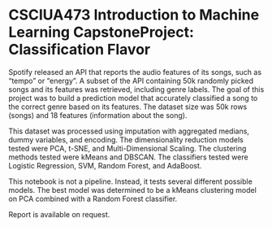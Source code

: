 # CSCIUA473 Introduction to Machine Learning CapstoneProject: Classification Flavor

Spotify released an API that reports the audio features of its songs, such as “tempo” or “energy”. 
A subset of the API containing 50k randomly picked songs and its features was retrieved, including genre labels. 
The goal of this project was to build a prediction model that accurately classified a song to the correct genre based on its features. 
The dataset size was 50k rows (songs) and 18 features (information about the song).

This dataset was processed using imputation with aggregated medians, dummy variables, and encoding. 
The dimensionality reduction models tested were PCA, t-SNE, and Multi-Dimensional Scaling.
The clustering methods tested were kMeans and DBSCAN.
The classifiers tested were Logistic Regression, SVM, Random Forest, and AdaBoost.

This notebook is not a pipeline. Instead, it tests several different possible models.
The best model was determined to be a kMeans clustering model on PCA combined with a Random Forest classifier.

Report is available on request.
